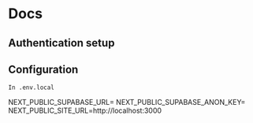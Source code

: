 # Docs

## Authentication setup

## Configuration
`In .env.local`

NEXT_PUBLIC_SUPABASE_URL=
NEXT_PUBLIC_SUPABASE_ANON_KEY=
NEXT_PUBLIC_SITE_URL=http://localhost:3000

